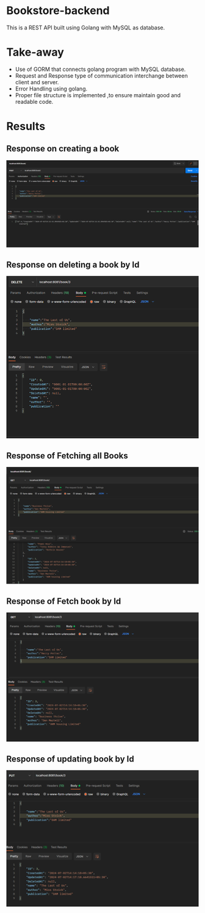 # Bookstore-backend
This is a REST API built using Golang with MySQL as database.

# Take-away
- Use of GORM that connects golang program with MySQL database.
- Request and Response type of communication interchange between client and server.
- Error Handling using golang.
- Proper file structure is implemented ,to ensure maintain good and readable code.

# Results

## Response on creating a book
!["Creating a book Response"](https://github.com/Ivan2001otp/Bookstore-backend/blob/main/output/create%20a%20book.png)

## Response on deleting a book by Id
!["Deleting a book by id response"](https://github.com/Ivan2001otp/Bookstore-backend/blob/main/output/delete%20book%20by%20id.png)

## Response of Fetching all Books
!["Fetch All books response"](https://github.com/Ivan2001otp/Bookstore-backend/blob/main/output/get%20all%20books%20endpoint.png)

## Response of Fetch book by Id
!["Fetch book by Id Response"](https://github.com/Ivan2001otp/Bookstore-backend/blob/main/output/get%20book%20by%20id.png)

## Response of updating book by Id
!["Update book by Id resposne"](https://github.com/Ivan2001otp/Bookstore-backend/blob/main/output/update%20book%20by%20id.png)
